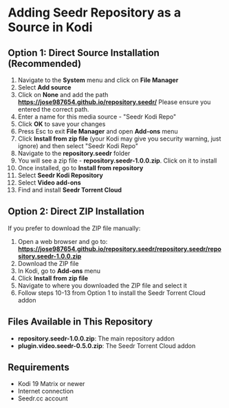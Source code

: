 # Adding Seedr Repository as a Source in Kodi

## Option 1: Direct Source Installation (Recommended)

1. Navigate to the **System** menu and click on **File Manager**
2. Select **Add source**
3. Click on **None** and add the path **https://jose987654.github.io/repository.seedr/**
   Please ensure you entered the correct path.
4. Enter a name for this media source - "Seedr Kodi Repo"
5. Click **OK** to save your changes
6. Press Esc to exit **File Manager** and open **Add-ons** menu
7. Click **Install from zip file** (your Kodi may give you security warning, just ignore)
   and then select "Seedr Kodi Repo"
8. Navigate to the **repository.seedr** folder
9. You will see a zip file - **repository.seedr-1.0.0.zip**. Click on it to install
10. Once installed, go to **Install from repository**
11. Select **Seedr Kodi Repository**
12. Select **Video add-ons**
13. Find and install **Seedr Torrent Cloud**

## Option 2: Direct ZIP Installation

If you prefer to download the ZIP file manually:

1. Open a web browser and go to:
   **https://jose987654.github.io/repository.seedr/repository.seedr/repository.seedr-1.0.0.zip**
2. Download the ZIP file
3. In Kodi, go to **Add-ons** menu
4. Click **Install from zip file**
5. Navigate to where you downloaded the ZIP file and select it
6. Follow steps 10-13 from Option 1 to install the Seedr Torrent Cloud addon

## Files Available in This Repository

- **repository.seedr-1.0.0.zip**: The main repository addon
- **plugin.video.seedr-0.5.0.zip**: The Seedr Torrent Cloud addon

## Requirements

- Kodi 19 Matrix or newer
- Internet connection
- Seedr.cc account
